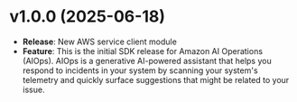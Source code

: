 # v1.0.0 (2025-06-18)

* **Release**: New AWS service client module
* **Feature**: This is the initial SDK release for Amazon AI Operations (AIOps). AIOps is a generative AI-powered assistant that helps you respond to incidents in your system by scanning your system's telemetry and quickly surface suggestions that might be related to your issue.


